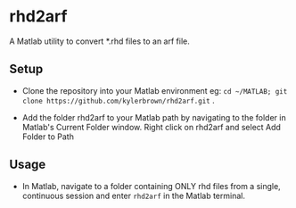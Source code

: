 rhd2arf
=========
A Matlab utility to convert *.rhd files to an arf file.

Setup
-------
* Clone the repository into your Matlab environment eg: `cd ~/MATLAB; git clone https://github.com/kylerbrown/rhd2arf.git` .

* Add the folder rhd2arf to your Matlab path by navigating to the folder in Matlab's Current Folder window. Right click on rhd2arf and select Add Folder to Path


Usage
-------

* In Matlab, navigate to a folder containing ONLY rhd files from a single, continuous session and enter `rhd2arf` in the Matlab terminal.

